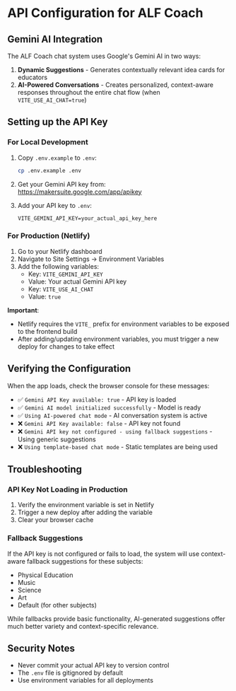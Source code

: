 # API Configuration for ALF Coach

## Gemini AI Integration

The ALF Coach chat system uses Google's Gemini AI in two ways:

1. **Dynamic Suggestions** - Generates contextually relevant idea cards for educators
2. **AI-Powered Conversations** - Creates personalized, context-aware responses throughout the entire chat flow (when `VITE_USE_AI_CHAT=true`)

## Setting up the API Key

### For Local Development

1. Copy `.env.example` to `.env`:
   ```bash
   cp .env.example .env
   ```

2. Get your Gemini API key from: https://makersuite.google.com/app/apikey

3. Add your API key to `.env`:
   ```
   VITE_GEMINI_API_KEY=your_actual_api_key_here
   ```

### For Production (Netlify)

1. Go to your Netlify dashboard
2. Navigate to Site Settings → Environment Variables
3. Add the following variables:
   - Key: `VITE_GEMINI_API_KEY`
   - Value: Your actual Gemini API key
   - Key: `VITE_USE_AI_CHAT`
   - Value: `true`

**Important**: 
- Netlify requires the `VITE_` prefix for environment variables to be exposed to the frontend build
- After adding/updating environment variables, you must trigger a new deploy for changes to take effect

## Verifying the Configuration

When the app loads, check the browser console for these messages:

- ✅ `Gemini API Key available: true` - API key is loaded
- ✅ `Gemini AI model initialized successfully` - Model is ready
- ✅ `Using AI-powered chat mode` - AI conversation system is active
- ❌ `Gemini API Key available: false` - API key not found
- ❌ `Gemini API key not configured - using fallback suggestions` - Using generic suggestions
- ❌ `Using template-based chat mode` - Static templates are being used

## Troubleshooting

### API Key Not Loading in Production

1. Verify the environment variable is set in Netlify
2. Trigger a new deploy after adding the variable
3. Clear your browser cache

### Fallback Suggestions

If the API key is not configured or fails to load, the system will use context-aware fallback suggestions for these subjects:
- Physical Education
- Music
- Science
- Art
- Default (for other subjects)

While fallbacks provide basic functionality, AI-generated suggestions offer much better variety and context-specific relevance.

## Security Notes

- Never commit your actual API key to version control
- The `.env` file is gitignored by default
- Use environment variables for all deployments